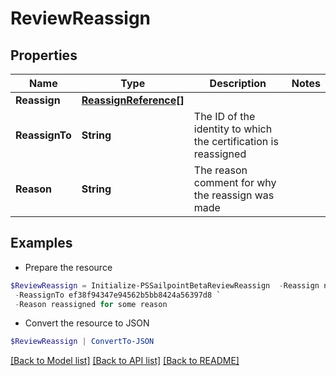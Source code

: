 # ReviewReassign
## Properties

Name | Type | Description | Notes
------------ | ------------- | ------------- | -------------
**Reassign** | [**ReassignReference[]**](ReassignReference.md) |  | 
**ReassignTo** | **String** | The ID of the identity to which the certification is reassigned | 
**Reason** | **String** | The reason comment for why the reassign was made | 

## Examples

- Prepare the resource
```powershell
$ReviewReassign = Initialize-PSSailpointBetaReviewReassign  -Reassign null `
 -ReassignTo ef38f94347e94562b5bb8424a56397d8 `
 -Reason reassigned for some reason
```

- Convert the resource to JSON
```powershell
$ReviewReassign | ConvertTo-JSON
```

[[Back to Model list]](../README.md#documentation-for-models) [[Back to API list]](../README.md#documentation-for-api-endpoints) [[Back to README]](../README.md)

